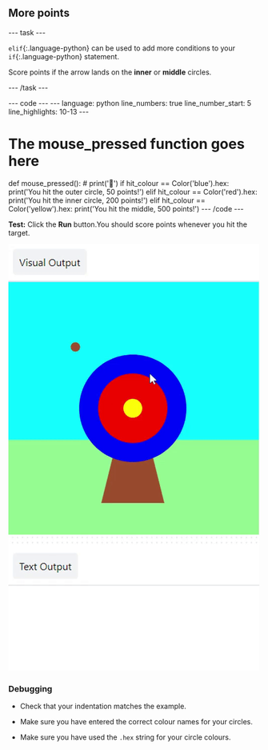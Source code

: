 <h2 class="c-project-heading--task">More points</h2>

--- task ---

`elif`{:.language-python} can be used to add more conditions to your `if`{:.language-python} statement.

Score points if the arrow lands on the **inner** or **middle** circles.

--- /task ---

<div class="c-project-code">
--- code ---
---
language: python
line_numbers: true
line_number_start: 5
line_highlights: 10-13
---

# The mouse_pressed function goes here
def mouse_pressed():
    # print('🎯')
    if hit_colour == Color('blue').hex:
        print('You hit the outer circle, 50 points!')
    elif hit_colour == Color('red').hex:
        print('You hit the inner circle, 200 points!')
    elif hit_colour == Color('yellow').hex:
        print('You hit the middle, 500 points!')
--- /code ---
</div>


**Test:** Click the **Run** button.You should score points whenever you hit the target.

![points being scored on any area of target](images/points-scored.gif)

<div class="c-project-callout c-project-callout--debug">

### Debugging

+ Check that your indentation matches the example.

+ Make sure you have entered the correct colour names for your circles. 

+ Make sure you have used the `.hex` string for your circle colours.

</div>